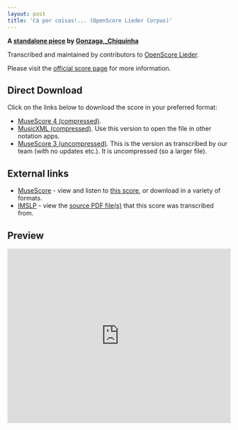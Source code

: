 ```yaml
---
layout: post
title: 'Cá por coisas!... (OpenScore Lieder Corpus)'
---
```


__A [standalone piece](https://fourscoreandmore.org/openscore/lieder/Gonzaga,_Chiquinha/_/) by [Gonzaga,_Chiquinha](https://fourscoreandmore.org/openscore/lieder/Gonzaga,_Chiquinha)__

Transcribed and maintained by contributors to [OpenScore Lieder].

Please visit the [official score page] for more information.

[official score page]: https://musescore.com/openscore-lieder-corpus/scores/6609847
[OpenScore Lieder]: https://musescore.com/openscore-lieder-corpus

## Direct Download

Click on the links below to download the score in your preferred format:
- [MuseScore 4 (compressed)](https://github.com/openscore/lieder/blob/main/scores/Gonzaga,_Chiquinha/_/Cá_por_coisas!/lc6609847.mscz?raw=true).
- [MusicXML (compressed)](https://github.com/openscore/lieder/blob/main/scores/Gonzaga,_Chiquinha/_/Cá_por_coisas!/lc6609847.mxl?raw=true). Use this version to open the file in other notation apps.
- [MuseScore 3 (uncompressed)](https://github.com/openscore/lieder/blob/main/scores/Gonzaga,_Chiquinha/_/Cá_por_coisas!/lc6609847.mscx?raw=true). This is the version as transcribed by our team (with no updates etc.). It is uncompressed (so a larger file).

## External links

- [MuseScore] - view and listen to [this score][MuseScore], or download in a variety of formats.
- [IMSLP] - view the [source PDF file(s)][IMSLP] that this score was transcribed from.

[MuseScore]: https://musescore.com/score/6609847
[IMSLP]: https://imslp.org/wiki/Special:ReverseLookup/606009

## Preview

<iframe width="100%" height="394" src="https://musescore.com/openscore-lieder-corpus/scores/6609847/embed" frameborder="0" allowfullscreen allow="autoplay; fullscreen"></iframe>
